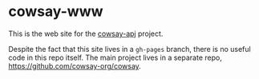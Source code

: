 # cowsay-www

This is the web site for the [cowsay-apj](https://github.com/cowsay-org/cowsay) project.

Despite the fact that this site lives in a `gh-pages` branch, there is no useful code in this repo itself. The main project lives in a separate repo, https://github.com/cowsay-org/cowsay.